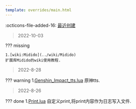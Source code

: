 ```yaml
---
template: overrides/main.html
---
```


:octicons-file-added-16: [最近创建]()

> 2022-10-03

??? missing
	
	1.[wiki:Midido](../wiki/Midido)
	扩展库Midido的wiki使用教程.
	
> 2022-8-28

??? warning
	1.[Genshin_Impact_tts.lua](../Scripts/Genshin_Impact_tts/)
	原神tts.
	
> 2022-8-26

??? done 
	1.[Print.lua](../Module/Print/)
	自定义print,将print内容作为日志写入文件.
	
	